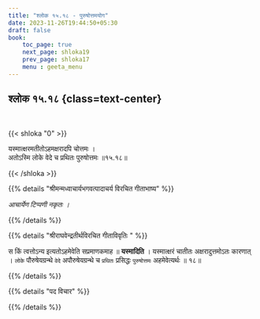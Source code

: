 ```yaml
---
title: "श्लोक १५.१८ - पुरुषोत्तमयोग"
date: 2023-11-26T19:44:50+05:30
draft: false
book:
    toc_page: true
    next_page: shloka19
    prev_page: shloka17
    menu : geeta_menu
---
```




## श्लोक १५.१८ {class=text-center}

<br/>

{{< shloka  "0"  >}}

यस्मात्क्षरमतीतोऽहमक्षरादपि चोत्तमः ।  
अतोऽस्मि लोके वेदे च प्रथितः पुरुषोत्तमः ॥१५.१८॥

{{< /shloka >}}



{{% details "श्रीमन्मध्वाचार्यभगवत्पादाचर्य विरचित  गीताभाष्य" %}}

*आचार्येण टिप्पणी नकृतः ।*

{{% /details %}}



{{% details "श्रीराघवेन्द्रतीर्थविरचित गीताविवृतिः " %}}

स किं त्वत्तोऽन्य इत्यतोऽहमेवेति सप्रमाणकमाह 
॥ **यस्मादिति** । यस्मात्क्षरं चातीतः अक्षरादुत्तमोऽतः 
कारणात्‌ । `लोके` पौरुषेयग्रन्थे `वेदे`
अपौरुषेयग्रन्थे च `प्रथितः` प्रसिद्धः 
`पुरुषोत्तमः` अहमेवेत्यर्थः ॥ १८॥

{{% /details %}}



{{% details "पद विचार" %}}


{{% /details %}}
